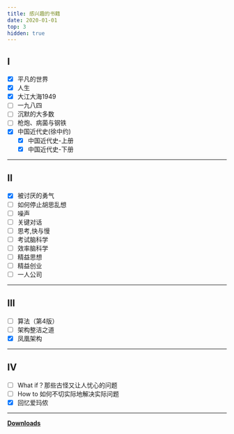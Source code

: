 ```yaml
---
title: 感兴趣的书籍
date: 2020-01-01
top: 3
hidden: true
---
```


## I

- [x] 平凡的世界
- [x] 人生
- [x] 大江大海1949
- [ ] 一九八四
- [ ] 沉默的大多数
- [ ] 枪炮、病菌与钢铁
- [x] 中国近代史(徐中约)
    - [x] 中国近代史-上册
    - [x] 中国近代史-下册

---

## II

- [x] 被讨厌的勇气
- [ ] 如何停止胡思乱想
- [ ] 噪声
- [ ] 关键对话
- [ ] 思考,快与慢
- [ ] 考试脑科学
- [ ] 效率脑科学
- [ ] 精益思想
- [ ] 精益创业
- [ ] 一人公司

---

## III

- [ ] 算法（第4版）
- [ ] 架构整洁之道
- [x] 凤凰架构

---

## IV

- [ ] What if？那些古怪又让人忧心的问题
- [ ] How to 如何不切实际地解决实际问题
- [x] 回忆爱玛侬

---

**[Downloads](https://github.com/no-today/books)**